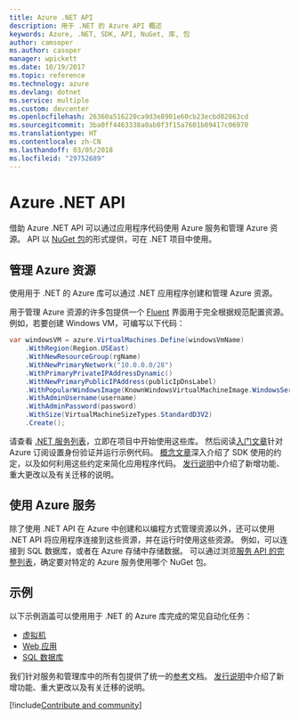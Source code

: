 ```yaml
---
title: Azure .NET API
description: 用于 .NET 的 Azure API 概述
keywords: Azure, .NET, SDK, API, NuGet, 库, 包
author: camsoper
ms.author: casoper
manager: wpickett
ms.date: 10/19/2017
ms.topic: reference
ms.technology: azure
ms.devlang: dotnet
ms.service: multiple
ms.custom: devcenter
ms.openlocfilehash: 26360a516220ca9d3e8901e60cb23ecbd02863cd
ms.sourcegitcommit: 3ba0ff4463338a0ab0f3f15a7601b89417c06970
ms.translationtype: HT
ms.contentlocale: zh-CN
ms.lasthandoff: 03/05/2018
ms.locfileid: "29752689"
---
```

# <a name="azure-net-apis"></a>Azure .NET API

借助 Azure .NET API 可以通过应用程序代码使用 Azure 服务和管理 Azure 资源。 API 以 [NuGet 包](/dotnet/api/overview/azure/)的形式提供，可在 .NET 项目中使用。 

## <a name="manage-azure-resources"></a>管理 Azure 资源

使用用于 .NET 的 Azure 库可以通过 .NET 应用程序创建和管理 Azure 资源。

用于管理 Azure 资源的许多包提供一个 [Fluent](dotnet-sdk-azure-concepts.md) 界面用于完全根据规范配置资源。 例如，若要创建 Windows VM，可编写以下代码：

```csharp
var windowsVM = azure.VirtualMachines.Define(windowsVmName)
    .WithRegion(Region.USEast)
    .WithNewResourceGroup(rgName)
    .WithNewPrimaryNetwork("10.0.0.0/28")
    .WithPrimaryPrivateIPAddressDynamic()
    .WithNewPrimaryPublicIPAddress(publicIpDnsLabel)
    .WithPopularWindowsImage(KnownWindowsVirtualMachineImage.WindowsServer2012R2Datacenter)
    .WithAdminUsername(username)
    .WithAdminPassword(password)
    .WithSize(VirtualMachineSizeTypes.StandardD3V2)
    .Create();
 ```

请查看 [.NET 服务列表](/dotnet/api/overview/azure/)，立即在项目中开始使用这些库。 然后阅读[入门文章](dotnet-sdk-azure-get-started.md)针对 Azure 订阅设置身份验证并运行示例代码。  [概念文章](dotnet-sdk-azure-concepts.md)深入介绍了 SDK 使用的约定，以及如何利用这些约定来简化应用程序代码。 [发行说明](dotnet-sdk-azure-release-notes.md)中介绍了新增功能、重大更改以及有关迁移的说明。

## <a name="consume-azure-services"></a>使用 Azure 服务

除了使用 .NET API 在 Azure 中创建和以编程方式管理资源以外，还可以使用 .NET API 将应用程序连接到这些资源，并在运行时使用这些资源。  例如，可以连接到 SQL 数据库，或者在 Azure 存储中存储数据。  可以通过浏览[服务 API 的完整列表](/dotnet/api/overview/azure/)，确定要对特定的 Azure 服务使用哪个 NuGet 包。  

## <a name="samples"></a>示例

以下示例涵盖可以使用用于 .NET 的 Azure 库完成的常见自动化任务：

- [虚拟机](dotnet-sdk-azure-virtual-machine-samples.md)
- [Web 应用](dotnet-sdk-azure-web-apps-samples.md)
- [SQL 数据库](dotnet-sdk-azure-sql-database-samples.md)

我们针对服务和管理库中的所有包提供了统一的[参考](/dotnet/api/overview/azure/?view=azure-dotnet)文档。 [发行说明](dotnet-sdk-azure-release-notes.md)中介绍了新增功能、重大更改以及有关迁移的说明。

[!include[Contribute and community](includes/contribute.md)]